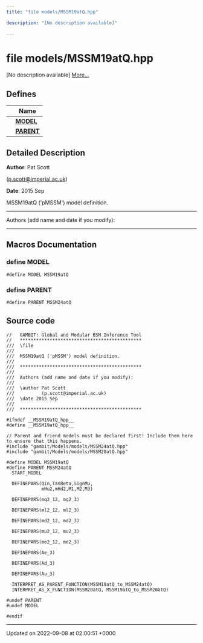 ```yaml
---
title: "file models/MSSM19atQ.hpp"

description: "[No description available]"

---
```


# file models/MSSM19atQ.hpp

[No description available] [More...](#detailed-description)

## Defines

|                | Name           |
| -------------- | -------------- |
|  | **[MODEL](/documentation/code/files/mssm19atq_8hpp/#define-mssm19atq-hpp-model)**  |
|  | **[PARENT](/documentation/code/files/mssm19atq_8hpp/#define-mssm19atq-hpp-parent)**  |

## Detailed Description


**Author**: Pat Scott 

 ([p.scott@imperial.ac.uk](mailto:p.scott@imperial.ac.uk)) 

**Date**: 2015 Sep

MSSM19atQ ('pMSSM') model definition.



------------------

Authors (add name and date if you modify):



------------------




## Macros Documentation

### define MODEL

```
#define MODEL MSSM19atQ
```


### define PARENT

```
#define PARENT MSSM24atQ
```


## Source code

```
//   GAMBIT: Global and Modular BSM Inference Tool
//   *********************************************
///  \file
///
///  MSSM19atQ ('pMSSM') model definition. 
///
///  *********************************************
///
///  Authors (add name and date if you modify):
///   
///  \author Pat Scott  
///          (p.scott@imperial.ac.uk)
///  \date 2015 Sep
///
///  *********************************************

#ifndef __MSSM19atQ_hpp__
#define __MSSM19atQ_hpp__

// Parent and friend models must be declared first! Include them here to ensure that this happens.
#include "gambit/Models/models/MSSM24atQ.hpp"
#include "gambit/Models/models/MSSM20atQ.hpp"

#define MODEL MSSM19atQ
#define PARENT MSSM24atQ
  START_MODEL

  DEFINEPARS(Qin,TanBeta,SignMu,
             mHu2,mHd2,M1,M2,M3)

  DEFINEPARS(mq2_12, mq2_3)
 
  DEFINEPARS(ml2_12, ml2_3)

  DEFINEPARS(md2_12, md2_3)

  DEFINEPARS(mu2_12, mu2_3)

  DEFINEPARS(me2_12, me2_3)

  DEFINEPARS(Ae_3)
  
  DEFINEPARS(Ad_3)

  DEFINEPARS(Au_3)

  INTERPRET_AS_PARENT_FUNCTION(MSSM19atQ_to_MSSM24atQ)
  INTERPRET_AS_X_FUNCTION(MSSM20atQ, MSSM19atQ_to_MSSM20atQ)

#undef PARENT
#undef MODEL

#endif
```


-------------------------------

Updated on 2022-09-08 at 02:00:51 +0000
